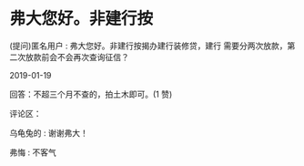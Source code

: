 # 弗大您好。非建行按

(提问)匿名用户 : 弗大您好。非建行按揭办建行装修贷，建行 需要分两次放款，第二次放款前会不会再次查询征信？

2019-01-19

回答：不超三个月不查的，拍土木即可。(1 赞)

评论区：

乌龟兔的 : 谢谢弗大！

弗悔 : 不客气